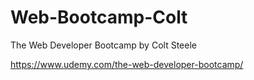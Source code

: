 # Web-Bootcamp-Colt

The Web Developer Bootcamp by Colt Steele

https://www.udemy.com/the-web-developer-bootcamp/
